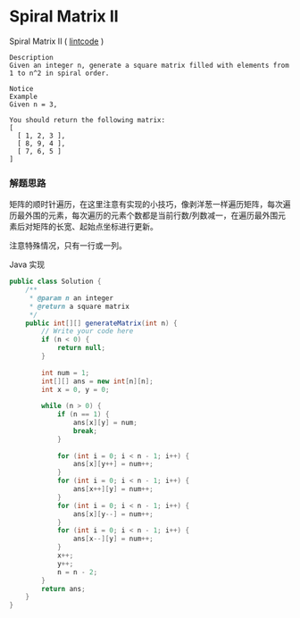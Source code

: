 #  Spiral Matrix II

 Spiral Matrix II  ( [lintcode](http://www.lintcode.com/en/problem/spiral-matrix-ii/) )

```
Description
Given an integer n, generate a square matrix filled with elements from 1 to n^2 in spiral order.

Notice
Example
Given n = 3,

You should return the following matrix:
[
  [ 1, 2, 3 ],
  [ 8, 9, 4 ],
  [ 7, 6, 5 ]
]
```

### 解题思路

矩阵的顺时针遍历，在这里注意有实现的小技巧，像剥洋葱一样遍历矩阵，每次遍历最外围的元素，每次遍历的元素个数都是当前行数/列数减一，在遍历最外围元素后对矩阵的长宽、起始点坐标进行更新。

注意特殊情况，只有一行或一列。

Java 实现

```java
public class Solution {
    /**
     * @param n an integer
     * @return a square matrix
     */
    public int[][] generateMatrix(int n) {
        // Write your code here
        if (n < 0) {
            return null;
        }
        
        int num = 1;
        int[][] ans = new int[n][n];
        int x = 0, y = 0;
        
        while (n > 0) {
            if (n == 1) {
                ans[x][y] = num;
                break;
            }
            
            for (int i = 0; i < n - 1; i++) {
                ans[x][y++] = num++;
            }
            for (int i = 0; i < n - 1; i++) {
                ans[x++][y] = num++;
            }
            for (int i = 0; i < n - 1; i++) {
                ans[x][y--] = num++;
            }
            for (int i = 0; i < n - 1; i++) {
                ans[x--][y] = num++;
            }
            x++;
            y++;
            n = n - 2;
        }
        return ans;
    }
}
```

